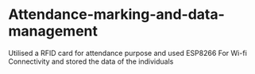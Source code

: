 # Attendance-marking-and-data-management
Utilised a RFID card for attendance purpose and used ESP8266 For Wi-fi Connectivity and stored the data of the individuals
